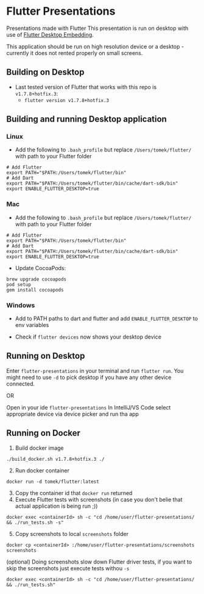 # Flutter Presentations

Presentations made with Flutter
This presentation is run on desktop with use of
[Flutter Desktop Embedding](https://github.com/google/flutter-desktop-embedding).

This application should be run on high resolution device or a desktop - currently it does not rented properly on small screens.

## Building on Desktop
* Last tested version of Flutter that works with this repo is `v1.7.8+hotfix.3`:
  * `flutter version v1.7.8+hotfix.3`

## Building and running Desktop application
### Linux
- Add the following to `.bash_profile` but replace `/Users/tomek/flutter/` with path to your Flutter folder
```
# Add Flutter
export PATH="$PATH:/Users/tomek/flutter/bin"
# Add Dart
export PATH="$PATH:/Users/tomek/flutter/bin/cache/dart-sdk/bin"
export ENABLE_FLUTTER_DESKTOP=true
```
### Mac
- Add the following to `.bash_profile` but replace `/Users/tomek/flutter/` with path to your Flutter folder
```
# Add Flutter
export PATH="$PATH:/Users/tomek/flutter/bin"
# Add Dart
export PATH="$PATH:/Users/tomek/flutter/bin/cache/dart-sdk/bin"
export ENABLE_FLUTTER_DESKTOP=true
```
- Update CocoaPods:
```
brew upgrade cocoapods
pod setup
gem install cocoapods
```
### Windows
- Add to PATH paths to dart and flutter and add `ENABLE_FLUTTER_DESKTOP` to env variables

* Check if `flutter devices` now shows your desktop device

## Running on Desktop
Enter `flutter-presentations` in your terminal and run `flutter run`. 
You might need to use `-d` to pick desktop if you have any other device connected.

OR

Open in your ide `flutter-presentations` 
In IntelliJ/VS Code select appropriate device via device picker and run tha app

## Running on Docker
1) Build docker image
```
./build_docker.sh v1.7.8+hotfix.3 ./
```
2) Run docker container
```
docker run -d tomek/flutter:latest
```
3) Copy the container id that `docker run` returned
4) Execute Flutter tests with screenshots (in case you don't belie that actual application is being run ;))

```
docker exec <containerId> sh -c "cd /home/user/flutter-presentations/ && ./run_tests.sh -s"
```
5) Copy screenshots to local `screenshots` folder
```
docker cp <containerId> :/home/user/flutter-presentations/screenshots screenshots
```

(optional) Doing screenshots slow down Flutter driver tests, if you want to skip the screenshots just execute tests withou `-s`
```
docker exec <containerId> sh -c "cd /home/user/flutter-presentations/ && ./run_tests.sh"
```